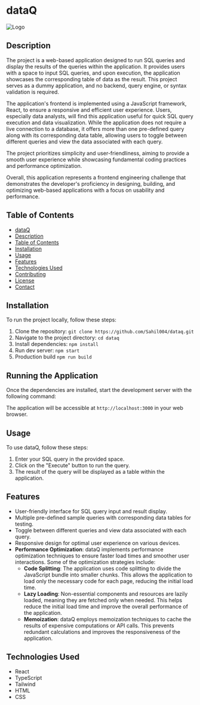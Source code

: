 # dataQ

![Logo](https://verdant-lollipop-189da5.netlify.app/dataQ-2.svg)

## Description

The project is a web-based application designed to run SQL queries and display the results of the queries within the application. It provides users with a space to input SQL queries, and upon execution, the application showcases the corresponding table of data as the result. This project serves as a dummy application, and no backend, query engine, or syntax validation is required.

The application's frontend is implemented using a JavaScript framework, React, to ensure a responsive and efficient user experience. Users, especially data analysts, will find this application useful for quick SQL query execution and data visualization. While the application does not require a live connection to a database, it offers more than one pre-defined query along with its corresponding data table, allowing users to toggle between different queries and view the data associated with each query.

The project prioritizes simplicity and user-friendliness, aiming to provide a smooth user experience while showcasing fundamental coding practices and performance optimization.

Overall, this application represents a frontend engineering challenge that demonstrates the developer's proficiency in designing, building, and optimizing web-based applications with a focus on usability and performance.

## Table of Contents

- [dataQ](#project-title)
- [Description](#description)
- [Table of Contents](#table-of-contents)
- [Installation](#installation)
- [Usage](#usage)
- [Features](#features)
- [Technologies Used](#technologies-used)
- [Contributing](#contributing)
- [License](#license)
- [Contact](#contact)

## Installation

To run the project locally, follow these steps:

1. Clone the repository: `git clone https://github.com/Sahil004/dataq.git`
2. Navigate to the project directory: `cd dataq`
3. Install dependencies: `npm install`
3. Run dev server: `npm start`
3. Production build `npm run build`

## Running the Application

Once the dependencies are installed, start the development server with the following command:

The application will be accessible at `http://localhost:3000` in your web browser.

## Usage

To use dataQ, follow these steps:

1. Enter your SQL query in the provided space.
2. Click on the "Execute" button to run the query.
3. The result of the query will be displayed as a table within the application.

## Features

- User-friendly interface for SQL query input and result display.
- Multiple pre-defined sample queries with corresponding data tables for testing.
- Toggle between different queries and view data associated with each query.
- Responsive design for optimal user experience on various devices.
- **Performance Optimization**: dataQ implements performance optimization techniques to ensure faster load times and smoother user interactions. Some of the optimization strategies include:
  - **Code Splitting**: The application uses code splitting to divide the JavaScript bundle into smaller chunks. This allows the application to load only the necessary code for each page, reducing the initial load time.
  - **Lazy Loading**: Non-essential components and resources are lazily loaded, meaning they are fetched only when needed. This helps reduce the initial load time and improve the overall performance of the application.
  - **Memoization**: dataQ employs memoization techniques to cache the results of expensive computations or API calls. This prevents redundant calculations and improves the responsiveness of the application.

## Technologies Used

- React
- TypeScript
- Tailwind
- HTML
- CSS
